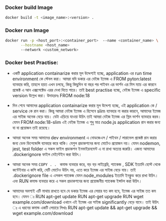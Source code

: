 ### Docker build Image
```sh
docker build -t <image_name>:<version> .
```

### Docker run Image
```sh
docker run -p <host_port>:<container_port>  --name <container_name> \
       --hostname <host_name> 
       --network <custom_network>
```
### Docker best Practise:
- একটি application containarize করার মূল উদ্দেশ্যই হচ্ছে, application এর run time environment কে স্টেবল করা। 
আমরা যদি ডকার এর বেইজ ইমেজ এ 
FROM pyton:latest ব্যাবহার করি, তাহলে হয়ত এখন চলছে, কিন্তু কিছুদিন বা বছর পর পাইথন এর ভার্শন এর মিস ম্যাচ এর কারনে প্রজেক্ট এ আন এক্সপেক্টেড এরর দেখা দিতে পারে। তাই best practise হচ্ছে, বেইজ ইমেজ এ specific version উল্লেখ করা। 
উদাহরনঃ 
FROM node:18 

- দিন শেযে আমাদের application containarize করার মূল উদ্দেশ্য হচ্ছে, এই application কে / service কে রান করা। কিন্তু আমরা 
বেইজ ইমেজ এ হিসেবে slim ব্যাবহার না করার কারনে, আমাদের ইমেজ এর সাইজ অনেক বেড়ে যায়। যেটা এড়িয়ে যাওয়া উচিৎ তাই আমরা বেইজ ইমেজ এর স্লিম ভার্শন ব্যাবহার করব।
যেমন 
FROM node:18-slim
এই বেইজ ইমেজ এ শুধু মাত্র node.js application রান করার জন্য যা যা প্রয়োজন তাই রয়েছে। 

- আমরা অনেক সময় আমাদের dev environment এ নোডজেএস / পাইথন / লারাভেল প্রজেক্ট রান করার জন্য ডেভ ডিপেন্ডেন্সি ব্যাবহার করে থাকি। যেগুল প্রডাকশনের জন্য মোটেও প্রয়োজন নয়। যেমন nodemon, jest, test folder এ সকল ফাইল প্রডাকশন ইনভাইরনমেন্ট এ না রাখা অত্যন্ত জরুরি। এজন্য আমাদের .dockerignore ফাইল মেইন্টেইন করা উচিৎ। 

- আমরা অনেক সময় ```COPY . . ``` কমান্ড ব্যবহার করে, বড় বড় লাইব্রেরি, প্যাকেজ , SDK ইত্যাদি হোস্ট থেকে কন্টেইনার এ কপি করি, যেটি মোটেও উচিৎ নয়, এতে করে ইমেজ এর সাইজ বেড়ে যায়। তাই .dockerignore file এ এসকল প্যাকেজ যেমন node_modules  ইত্যাদি ইনক্লুড করে রাখা উচিৎ। 
এবং RUN কমান্ড ব্যবহার করে এ সকল প্রডাকশনের জন্য প্রয়োজনীয় প্যাকেজ ইন্সটল করা উচিৎ।

- আমাদের অবশ্যই এটি মাথায় রাখতে হবে যে ডকার ইমেজ এর লেয়ার যত কম হবে, ইমেজ এর সাইজ তত কম হবে। 
যেমন ঃ 
RUN apt-get update
RUN apt-get upgrade
RUN wget example.com/download
এখানে এই ইমেজ এর সাইজ significantly বেড়ে যাবে। তাই উচিৎ ঃ 
এ ধরনের কমান্ড একটি লেয়ারে লিখাঃ 
RUN apt-get update &&  apt-get upgrade && wget example.com/download


